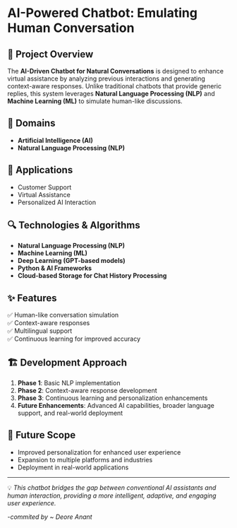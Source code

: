 
# AI-Powered Chatbot: Emulating Human Conversation

## 📌 Project Overview
The **AI-Driven Chatbot for Natural Conversations** is designed to enhance virtual assistance by analyzing previous interactions and generating context-aware responses. Unlike traditional chatbots that provide generic replies, this system leverages **Natural Language Processing (NLP)** and **Machine Learning (ML)** to simulate human-like discussions.

## 🚀 Domains
- **Artificial Intelligence (AI)**
- **Natural Language Processing (NLP)**

## 🎯 Applications
- Customer Support  
- Virtual Assistance  
- Personalized AI Interaction  

## 🔍 Technologies & Algorithms
- **Natural Language Processing (NLP)**
- **Machine Learning (ML)**
- **Deep Learning (GPT-based models)**
- **Python & AI Frameworks**
- **Cloud-based Storage for Chat History Processing**

## ✨ Features
✅ Human-like conversation simulation  
✅ Context-aware responses  
✅ Multilingual support  
✅ Continuous learning for improved accuracy  

## 🏗️ Development Approach
1. **Phase 1**: Basic NLP implementation  
2. **Phase 2**: Context-aware response development  
3. **Phase 3**: Continuous learning and personalization enhancements  
4. **Future Enhancements**: Advanced AI capabilities, broader language support, and real-world deployment  

## 📌 Future Scope
- Improved personalization for enhanced user experience  
- Expansion to multiple platforms and industries  
- Deployment in real-world applications  
---
💡 *This chatbot bridges the gap between conventional AI assistants and human interaction, providing a more intelligent, adaptive, and engaging user experience.* 

-*commited by ~ Deore Anant*
